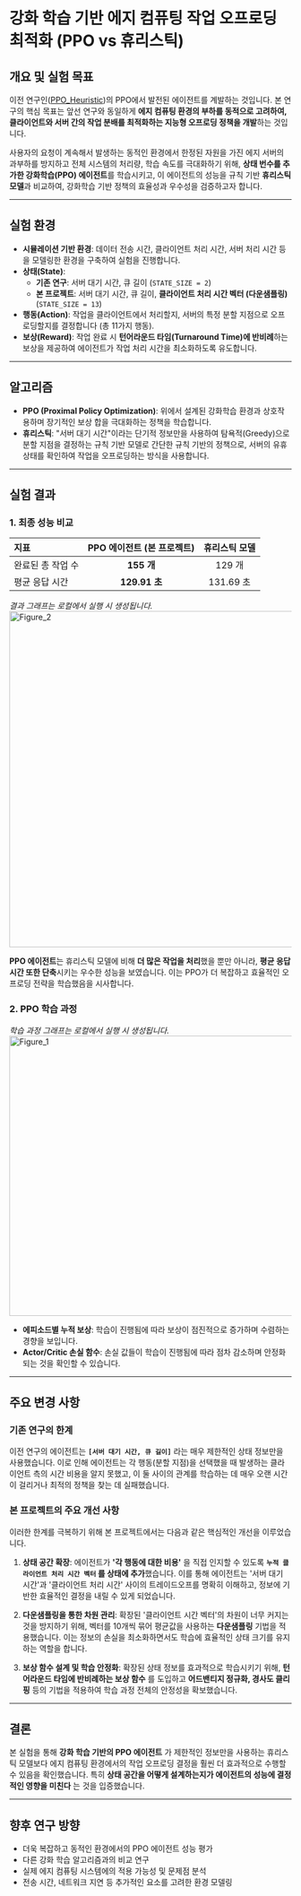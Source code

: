 # 강화 학습 기반 에지 컴퓨팅 작업 오프로딩 최적화 (PPO vs 휴리스틱)

## 개요 및 실험 목표
이전 연구인([PPO_Heuristic](https://github.com/ParkMinhyeok/AD_RL_Offloading/tree/main/compare_PPO_Heuristic))의 PPO에서 발전된 에이전트를 계발하는 것입니다.
본 연구의 핵심 목표는 앞선 연구와 동일하게 **에지 컴퓨팅 환경의 부하를 동적으로 고려하여, 클라이언트와 서버 간의 작업 분배를 최적화하는 지능형 오프로딩 정책을 개발**하는 것입니다.

사용자의 요청이 계속해서 발생하는 동적인 환경에서 한정된 자원을 가진 에지 서버의 과부하를 방지하고 전체 시스템의 처리량, 학습 속도를 극대화하기 위해, **상태 번수를 추가한 강화학습(PPO) 에이전트**를 학습시키고, 이 에이전트의 성능을 규칙 기반 **휴리스틱 모델**과 비교하여, 강화학습 기반 정책의 효율성과 우수성을 검증하고자 합니다.

---

## 실험 환경

-   **시뮬레이션 기반 환경**: 데이터 전송 시간, 클라이언트 처리 시간, 서버 처리 시간 등을 모델링한 환경을 구축하여 실험을 진행합니다.
-   **상태(State)**:
    -   **기존 연구**: 서버 대기 시간, 큐 길이 (`STATE_SIZE = 2`)
    -   **본 프로젝트**: 서버 대기 시간, 큐 길이, **클라이언트 처리 시간 벡터 (다운샘플링)** (`STATE_SIZE = 13`)
-   **행동(Action)**: 작업을 클라이언트에서 처리할지, 서버의 특정 분할 지점으로 오프로딩할지를 결정합니다 (총 11가지 행동).
-   **보상(Reward)**: 작업 완료 시 **턴어라운드 타임(Turnaround Time)에 반비례**하는 보상을 제공하여 에이전트가 작업 처리 시간을 최소화하도록 유도합니다.

---

## 알고리즘

-   **PPO (Proximal Policy Optimization)**: 위에서 설계된 강화학습 환경과 상호작용하며 장기적인 보상 합을 극대화하는 정책을 학습합니다.
-   **휴리스틱**: "서버 대기 시간"이라는 단기적 정보만을 사용하여 탐욕적(Greedy)으로 분할 지점을 결정하는 규칙 기반 모델로 간단한 규칙 기반의 정책으로, 서버의 유휴 상태를 확인하여 작업을 오프로딩하는 방식을 사용합니다.

---

## 실험 결과

### 1. 최종 성능 비교

| 지표                 | PPO 에이전트 (본 프로젝트) | 휴리스틱 모델 |
| :------------------- | :-----------: | :-----------: |
| 완료된 총 작업 수   | **155 개** | 129 개        |
| 평균 응답 시간       | **129.91 초** | 131.69 초     |

*결과 그래프는 로컬에서 실행 시 생성됩니다.*
<img width="1400" height="600" alt="Figure_2" src="https://github.com/user-attachments/assets/92e0b45e-729b-453d-b8f3-5525627a5c6a" />


**PPO 에이전트**는 휴리스틱 모델에 비해 **더 많은 작업을 처리**했을 뿐만 아니라, **평균 응답 시간 또한 단축**시키는 우수한 성능을 보였습니다. 이는 PPO가 더 복잡하고 효율적인 오프로딩 전략을 학습했음을 시사합니다.

### 2. PPO 학습 과정

*학습 과정 그래프는 로컬에서 실행 시 생성됩니다.*
<img width="2000" height="500" alt="Figure_1" src="https://github.com/user-attachments/assets/ca6ca506-edb0-41be-84ff-09034065fb25" />


-   **에피소드별 누적 보상**: 학습이 진행됨에 따라 보상이 점진적으로 증가하며 수렴하는 경향을 보입니다.
-   **Actor/Critic 손실 함수**: 손실 값들이 학습이 진행됨에 따라 점차 감소하며 안정화되는 것을 확인할 수 있습니다.

---

## 주요 변경 사항

### 기존 연구의 한계

이전 연구의 에이전트는 **`[서버 대기 시간, 큐 길이]`** 라는 매우 제한적인 상태 정보만을 사용했습니다. 이로 인해 에이전트는 각 행동(분할 지점)을 선택했을 때 발생하는 클라이언트 측의 시간 비용을 알지 못했고, 이 둘 사이의 관계를 학습하는 데 매우 오랜 시간이 걸리거나 최적의 정책을 찾는 데 실패했습니다.

### 본 프로젝트의 주요 개선 사항

이러한 한계를 극복하기 위해 본 프로젝트에서는 다음과 같은 핵심적인 개선을 이루었습니다.

1.  **상태 공간 확장**: 에이전트가 **'각 행동에 대한 비용'** 을 직접 인지할 수 있도록 **`누적 클라이언트 처리 시간 벡터` 를 상태에 추가**했습니다. 이를 통해 에이전트는 '서버 대기 시간'과 '클라이언트 처리 시간' 사이의 트레이드오프를 명확히 이해하고, 정보에 기반한 효율적인 결정을 내릴 수 있게 되었습니다.

2.  **다운샘플링을 통한 차원 관리**: 확장된 '클라이언트 시간 벡터'의 차원이 너무 커지는 것을 방지하기 위해, 벡터를 10개씩 묶어 평균값을 사용하는 **다운샘플링** 기법을 적용했습니다. 이는 정보의 손실을 최소화하면서도 학습에 효율적인 상태 크기를 유지하는 역할을 합니다.

3.  **보상 함수 설계 및 학습 안정화**: 확장된 상태 정보를 효과적으로 학습시키기 위해, **턴어라운드 타임에 반비례하는 보상 함수** 를 도입하고 **어드밴티지 정규화, 경사도 클리핑** 등의 기법을 적용하여 학습 과정 전체의 안정성을 확보했습니다.

---

## 결론

본 실험을 통해 **강화 학습 기반의 PPO 에이전트** 가 제한적인 정보만을 사용하는 휴리스틱 모델보다 에지 컴퓨팅 환경에서의 작업 오프로딩 결정을 훨씬 더 효과적으로 수행할 수 있음을 확인했습니다. 특히 **상태 공간을 어떻게 설계하는지가 에이전트의 성능에 결정적인 영향을 미친다** 는 것을 입증했습니다.

---

## 향후 연구 방향

-   더욱 복잡하고 동적인 환경에서의 PPO 에이전트 성능 평가
-   다른 강화 학습 알고리즘과의 비교 연구
-   실제 에지 컴퓨팅 시스템에의 적용 가능성 및 문제점 분석
-   전송 시간, 네트워크 지연 등 추가적인 요소를 고려한 환경 모델링
